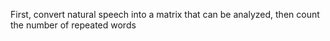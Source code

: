 First, convert natural speech into a matrix that can be analyzed, then count the number of repeated words 

